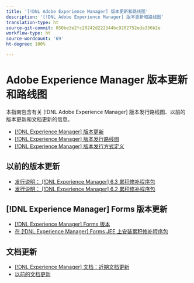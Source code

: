 ```yaml
---
title: '[!DNL Adobe Experience Manager] 版本更新和路线图'
description: '[!DNL Adobe Experience Manager] 版本更新和路线图'
translation-type: ht
source-git-commit: 050be3e2fc20242d222344bc9202752eda336b2e
workflow-type: ht
source-wordcount: '69'
ht-degree: 100%

---
```



# Adobe Experience Manager 版本更新和路线图

本指南包含有关 [!DNL Adobe Experience Manager] 版本发行路线图、以前的版本更新和文档更新的信息。

* [[!DNL Experience Manager]  版本更新](aem-releases-updates.md)
* [[!DNL Experience Manager]  版本发行路线图](update-releases-roadmap.md)
* [[!DNL Experience Manager]  版本发行方式定义](update-release-vehicle-definitions.md)

## 以前的版本更新

* [发行说明： [!DNL Experience Manager]  6.3 累积修补程序包](release-notes-aem-6-3-cumulative-fix-pack.md)
* [发行说明： [!DNL Experience Manager]  6.2 累积修补程序包](release-notes-aem-6-2-cumulative-fix-pack.md)

## [!DNL Experience Manager] Forms 版本更新

* [[!DNL Experience Manager]  Forms 版本](aem-forms-releases.md)
* [在  [!DNL Experience Manager]  Forms JEE 上安装累积修补程序包](install-cfp-aem-forms-jee.md)

## 文档更新

* [[!DNL Experience Manager]  文档：近期文档更新](documentation-updates.md)
* [以前的文档更新](previous-documentation-updates.md)
